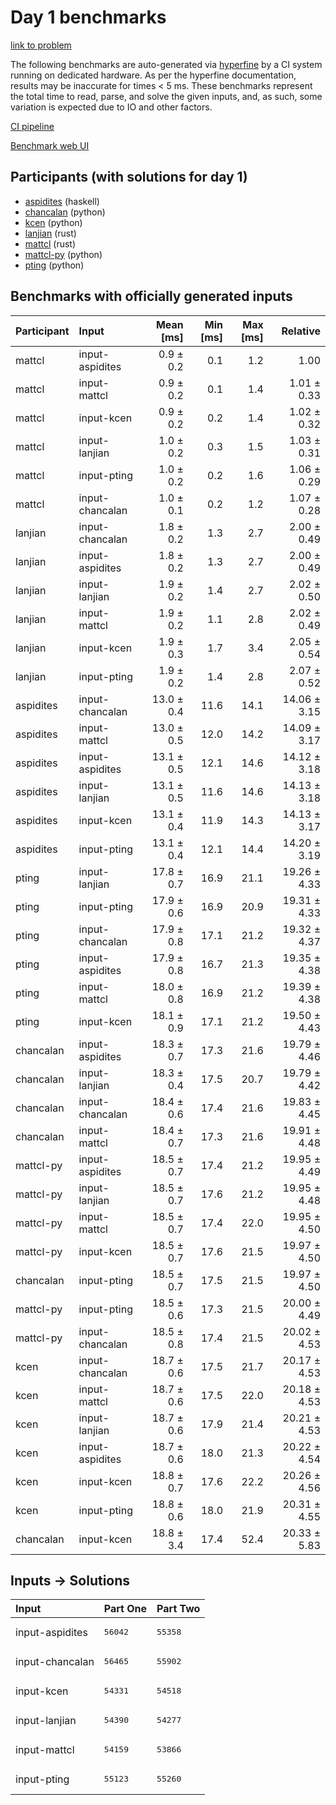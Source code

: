 # Day 1 benchmarks

[link to problem](https://adventofcode.com/2023/day/1)

The following benchmarks are auto-generated via
[hyperfine](https://github.com/sharkdp/hyperfine) by a CI system running on
dedicated hardware. As per the hyperfine documentation, results may be
inaccurate for times < 5 ms. These benchmarks represent the total time to read,
parse, and solve the given inputs, and, as such, some variation is expected due
to IO and other factors.

[CI pipeline](http://ci.papercode.net:8080/teams/main/pipelines/aoc2023)

[Benchmark web UI](https://aoc.ancalagon.black)


## Participants (with solutions for day 1)

- [aspidites](https://github.com/aspidites/aoc2023) (haskell)
- [chancalan](https://github.com/chancalan/aoc2023) (python)
- [kcen](https://github.com/kcen/aoc2023) (python)
- [lanjian](https://github.com/lanjian/aoc-2023) (rust)
- [mattcl](https://github.com/mattcl/aoc2023) (rust)
- [mattcl-py](https://github.com/mattcl/aoc2023-py) (python)
- [pting](https://github.com/pting/aoc2023) (python)


## Benchmarks with officially generated inputs

| Participant | Input | Mean [ms] | Min [ms] | Max [ms] | Relative |
|:---|:---|---:|---:|---:|---:|
| mattcl | input-aspidites | 0.9 ± 0.2 | 0.1 | 1.2 | 1.00 |
| mattcl | input-mattcl | 0.9 ± 0.2 | 0.1 | 1.4 | 1.01 ± 0.33 |
| mattcl | input-kcen | 0.9 ± 0.2 | 0.2 | 1.4 | 1.02 ± 0.32 |
| mattcl | input-lanjian | 1.0 ± 0.2 | 0.3 | 1.5 | 1.03 ± 0.31 |
| mattcl | input-pting | 1.0 ± 0.2 | 0.2 | 1.6 | 1.06 ± 0.29 |
| mattcl | input-chancalan | 1.0 ± 0.1 | 0.2 | 1.2 | 1.07 ± 0.28 |
| lanjian | input-chancalan | 1.8 ± 0.2 | 1.3 | 2.7 | 2.00 ± 0.49 |
| lanjian | input-aspidites | 1.8 ± 0.2 | 1.3 | 2.7 | 2.00 ± 0.49 |
| lanjian | input-lanjian | 1.9 ± 0.2 | 1.4 | 2.7 | 2.02 ± 0.50 |
| lanjian | input-mattcl | 1.9 ± 0.2 | 1.1 | 2.8 | 2.02 ± 0.49 |
| lanjian | input-kcen | 1.9 ± 0.3 | 1.7 | 3.4 | 2.05 ± 0.54 |
| lanjian | input-pting | 1.9 ± 0.2 | 1.4 | 2.8 | 2.07 ± 0.52 |
| aspidites | input-chancalan | 13.0 ± 0.4 | 11.6 | 14.1 | 14.06 ± 3.15 |
| aspidites | input-mattcl | 13.0 ± 0.5 | 12.0 | 14.2 | 14.09 ± 3.17 |
| aspidites | input-aspidites | 13.1 ± 0.5 | 12.1 | 14.6 | 14.12 ± 3.18 |
| aspidites | input-lanjian | 13.1 ± 0.5 | 11.6 | 14.6 | 14.13 ± 3.18 |
| aspidites | input-kcen | 13.1 ± 0.4 | 11.9 | 14.3 | 14.13 ± 3.17 |
| aspidites | input-pting | 13.1 ± 0.4 | 12.1 | 14.4 | 14.20 ± 3.19 |
| pting | input-lanjian | 17.8 ± 0.7 | 16.9 | 21.1 | 19.26 ± 4.33 |
| pting | input-pting | 17.9 ± 0.6 | 16.9 | 20.9 | 19.31 ± 4.33 |
| pting | input-chancalan | 17.9 ± 0.8 | 17.1 | 21.2 | 19.32 ± 4.37 |
| pting | input-aspidites | 17.9 ± 0.8 | 16.7 | 21.3 | 19.35 ± 4.38 |
| pting | input-mattcl | 18.0 ± 0.8 | 16.9 | 21.2 | 19.39 ± 4.38 |
| pting | input-kcen | 18.1 ± 0.9 | 17.1 | 21.2 | 19.50 ± 4.43 |
| chancalan | input-aspidites | 18.3 ± 0.7 | 17.3 | 21.6 | 19.79 ± 4.46 |
| chancalan | input-lanjian | 18.3 ± 0.4 | 17.5 | 20.7 | 19.79 ± 4.42 |
| chancalan | input-chancalan | 18.4 ± 0.6 | 17.4 | 21.6 | 19.83 ± 4.45 |
| chancalan | input-mattcl | 18.4 ± 0.7 | 17.3 | 21.6 | 19.91 ± 4.48 |
| mattcl-py | input-aspidites | 18.5 ± 0.7 | 17.4 | 21.2 | 19.95 ± 4.49 |
| mattcl-py | input-lanjian | 18.5 ± 0.7 | 17.6 | 21.2 | 19.95 ± 4.48 |
| mattcl-py | input-mattcl | 18.5 ± 0.7 | 17.4 | 22.0 | 19.95 ± 4.50 |
| mattcl-py | input-kcen | 18.5 ± 0.7 | 17.6 | 21.5 | 19.97 ± 4.50 |
| chancalan | input-pting | 18.5 ± 0.7 | 17.5 | 21.5 | 19.97 ± 4.50 |
| mattcl-py | input-pting | 18.5 ± 0.6 | 17.3 | 21.5 | 20.00 ± 4.49 |
| mattcl-py | input-chancalan | 18.5 ± 0.8 | 17.4 | 21.5 | 20.02 ± 4.53 |
| kcen | input-chancalan | 18.7 ± 0.6 | 17.5 | 21.7 | 20.17 ± 4.53 |
| kcen | input-mattcl | 18.7 ± 0.6 | 17.5 | 22.0 | 20.18 ± 4.53 |
| kcen | input-lanjian | 18.7 ± 0.6 | 17.9 | 21.4 | 20.21 ± 4.53 |
| kcen | input-aspidites | 18.7 ± 0.6 | 18.0 | 21.3 | 20.22 ± 4.54 |
| kcen | input-kcen | 18.8 ± 0.7 | 17.6 | 22.2 | 20.26 ± 4.56 |
| kcen | input-pting | 18.8 ± 0.6 | 18.0 | 21.9 | 20.31 ± 4.55 |
| chancalan | input-kcen | 18.8 ± 3.4 | 17.4 | 52.4 | 20.33 ± 5.83 |


## Inputs -> Solutions

| Input | Part One | Part Two |
|:---|:---|:---|
|input-aspidites|<pre>56042</pre>|<pre>55358</pre>|
|input-chancalan|<pre>56465</pre>|<pre>55902</pre>|
|input-kcen|<pre>54331</pre>|<pre>54518</pre>|
|input-lanjian|<pre>54390</pre>|<pre>54277</pre>|
|input-mattcl|<pre>54159</pre>|<pre>53866</pre>|
|input-pting|<pre>55123</pre>|<pre>55260</pre>|
